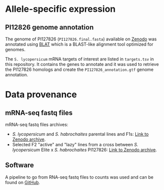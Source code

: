 # Allele-specific expression


## PI12826 genome annotation 

The genome of PI127826 (`PI127826.final.fasta`) available on [Zenodo](https://zenodo.org/record/3712239) was annotated using [BLAT](https://genome.ucsc.edu/FAQ/FAQblat.html) which is a BLAST-like alignment tool optimized for genomes.

The `S. lycopersicum` mRNA targets of interest are listed in `targets.tsv` in this repository. It contains the genes to annotate and it was used to retrieve the PI127826 homologs and create the `PI127826_annotation.gtf` genome annotation.

# Data provenance

## mRNA-seq fastq files

mRNA-seq fastq files archives:
* _S. lycopersicum_ and _S. habrochaites_ parental lines and F1s: [Link to Zenodo archive](https://zenodo.org/record/3610267).  
* Selected F2 "active" and "lazy" lines from a cross between _S. lycopersicum_ Elite x _S. habrochaites_ PI127826: [Link to Zenodo archive](https://zenodo.org/record/3610279).

## Software
A pipeline to go from RNA-seq fastq files to counts was used and can be found on [GitHub](https://github.com/BleekerLab/snakemake_rnaseq_to_counts/releases/tag/v0.2.0).
